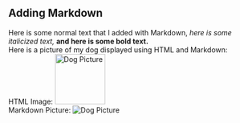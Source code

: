## Adding Markdown

Here is some normal text that I added with Markdown, *here is some italicized text,* **and here is some bold text.**  
Here is a picture of my dog displayed using HTML and Markdown:  
HTML Image: <img src="images/zek.jpg" alt="Dog Picture" width="100" height="100">  
Markdown Picture: ![Dog Picture](images/zek.jpg)
